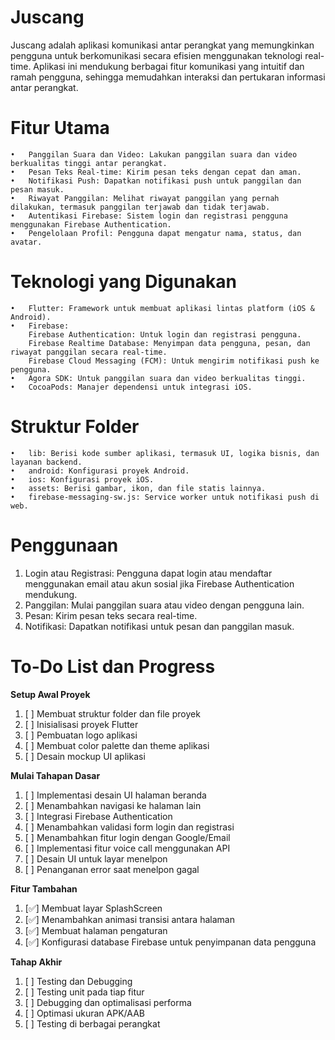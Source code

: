 # **Juscang**

Juscang adalah aplikasi komunikasi antar perangkat yang memungkinkan pengguna untuk berkomunikasi
secara efisien menggunakan teknologi real-time. Aplikasi ini mendukung berbagai fitur komunikasi
yang intuitif dan ramah pengguna, sehingga memudahkan interaksi dan pertukaran informasi antar perangkat.

# **Fitur Utama**
	•	Panggilan Suara dan Video: Lakukan panggilan suara dan video berkualitas tinggi antar perangkat.
	•	Pesan Teks Real-time: Kirim pesan teks dengan cepat dan aman.
	•	Notifikasi Push: Dapatkan notifikasi push untuk panggilan dan pesan masuk.
	•	Riwayat Panggilan: Melihat riwayat panggilan yang pernah dilakukan, termasuk panggilan terjawab dan tidak terjawab.
	•	Autentikasi Firebase: Sistem login dan registrasi pengguna menggunakan Firebase Authentication.
	•	Pengelolaan Profil: Pengguna dapat mengatur nama, status, dan avatar.

# **Teknologi yang Digunakan**
	•	Flutter: Framework untuk membuat aplikasi lintas platform (iOS & Android).
	•	Firebase:
	    Firebase Authentication: Untuk login dan registrasi pengguna.
	    Firebase Realtime Database: Menyimpan data pengguna, pesan, dan riwayat panggilan secara real-time.
	    Firebase Cloud Messaging (FCM): Untuk mengirim notifikasi push ke pengguna.
	•	Agora SDK: Untuk panggilan suara dan video berkualitas tinggi.
	•	CocoaPods: Manajer dependensi untuk integrasi iOS.

# **Struktur Folder**
	•	lib: Berisi kode sumber aplikasi, termasuk UI, logika bisnis, dan layanan backend.
	•	android: Konfigurasi proyek Android.
	•	ios: Konfigurasi proyek iOS.
	•	assets: Berisi gambar, ikon, dan file statis lainnya.
	•	firebase-messaging-sw.js: Service worker untuk notifikasi push di web.

# **Penggunaan**
1. Login atau Registrasi: Pengguna dapat login atau mendaftar menggunakan email atau akun sosial jika Firebase Authentication mendukung.
2. Panggilan: Mulai panggilan suara atau video dengan pengguna lain.
3. Pesan: Kirim pesan teks secara real-time.
4. Notifikasi: Dapatkan notifikasi untuk pesan dan panggilan masuk.

# **To-Do List dan Progress**
**Setup Awal Proyek**
1. [ ] Membuat struktur folder dan file proyek
2. [ ] Inisialisasi proyek Flutter
3. [ ] Pembuatan logo aplikasi
4. [ ] Membuat color palette dan theme aplikasi
5. [ ] Desain mockup UI aplikasi

**Mulai Tahapan Dasar**
1. [ ] Implementasi desain UI halaman beranda
2. [ ] Menambahkan navigasi ke halaman lain
3. [ ] Integrasi Firebase Authentication
4. [ ] Menambahkan validasi form login dan registrasi
5. [ ] Menambahkan fitur login dengan Google/Email
6. [ ] Implementasi fitur voice call menggunakan API
7. [ ] Desain UI untuk layar menelpon
8. [ ] Penanganan error saat menelpon gagal

**Fitur Tambahan**
1. [✅] Membuat layar SplashScreen
2. [✅] Menambahkan animasi transisi antara halaman
3. [✅] Membuat halaman pengaturan
4. [✅] Konfigurasi database Firebase untuk penyimpanan data pengguna

**Tahap Akhir**
1. [ ] Testing dan Debugging
2. [ ] Testing unit pada tiap fitur
3. [ ] Debugging dan optimalisasi performa
4. [ ] Optimasi ukuran APK/AAB
5. [ ] Testing di berbagai perangkat